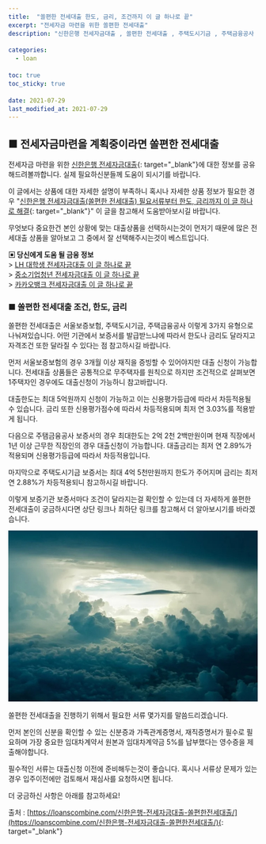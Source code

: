 ```yaml
---
title:  "쏠편한 전세대출 한도, 금리, 조건까지 이 글 하나로 끝"
excerpt: "전세자금 마련을 위한 쏠편한 전세대출"
description: "신한은행 전세자금대출 , 쏠편한 전세대출 , 주택도시기금 , 주택금융공사 , 서울보증보험"

categories:
  - loan

toc: true
toc_sticky: true
 
date: 2021-07-29
last_modified_at: 2021-07-29
---
```

## ■ 전세자금마련을 계획중이라면 쏠편한 전세대출  
전세자금 마련을 위한 [신한은행 전세자금대출](https://loanscombine.com/신한은행-전세자금대출-쏠편한전세대출/){: target="_blank"}에 대한 정보를 공유해드려볼까합니다. 실제 필요하신분들께 도움이 되시기를 바랍니다.

이 글에서는 상품에 대한 자세한 설명이 부족하니 혹시나 자세한 상품 정보가 필요한 경우 "[신한은행 전세자금대출(쏠편한 전세대출) 필요서류부터 한도, 금리까지 이 글 하나로 해결](https://loanscombine.com/신한은행-전세자금대출-쏠편한전세대출/){: target="_blank"}" 이 글을 참고해서 도움받아보시길 바랍니다.

무엇보다 중요한건 본인 상황에 맞는 대출상품을 선택하시는것이 먼저기 때문에 많은 전세대출 상품을 알아보고 그 중에서 잘 선택해주시는것이 베스트입니다.

**▣ 당신에게 도움 될 금융 정보**  
\> [LH 대학생 전세자금대출 이 글 하나로 끝](https://loanscombine.github.io/loan/4/)  
\> [중소기업청년 전세자금대출 이 글 하나로 끝](https://loanscombine.github.io/loan/6/)  
\> [카카오뱅크 전세자금대출 이 글 하나로 끝](https://loanscombine.github.io/loan/8/)

### ■ 쏠편한 전세대출 조건, 한도, 금리  
쏠편한 전세대출은 서울보증보험, 주택도시기금, 주택금융공사 이렇게 3가지 유형으로 나눠져있습니다. 어떤 기관에서 보증서를 발급받느냐에 따라서 한도나 금리도 달라지고 자격조건 또한 달라질 수 있다는 점 참고하시길 바랍니다.

먼저 서울보증보험의 경우 3개월 이상 재직을 증빙할 수 있어야지만 대출 신청이 가능합니다. 전세대출 상품들은 공통적으로 무주택자를 원칙으로 하지만 조건적으로 살펴보면 1주택자인 경우에도 대출신청이 가능하니 참고바랍니다.

대출한도는 최대 5억원까지 신청이 가능하고 이는 신용평가등급에 따라서 차등적용될 수 있습니다. 금리 또한 신용평가점수에 따라서 차등적용되며 최저 연 3.03%를 적용받게 됩니다.

다음으로 주탬금융공사 보증서의 경우 최대한도는 2억 2천 2백만원이며 현재 직장에서 1년 이상 근무한 직장인의 경우 대출신청이 가능합니다. 대출금리는 최저 연 2.89%가 적용되며 신용평가등급에 따라서 차등적용입니다.

마지막으로 주택도시기금 보증서는 최대 4억 5천만원까지 한도가 주어지며 금리는 최저 연 2.88%가 차등적용되니 참고하시길 바랍니다.

이렇게 보증기관 보증서마다 조건이 달라지는걸 확인할 수 있는데 더 자세하게 쏠편한 전세대출이 궁금하시다면 상단 링크나 최하단 링크를 참고해서 더 알아보시기를 바라겠습니다.

<p style="text-align: center;"><img src="/assets/images/pt_img/21-07-29/1.jpg" title="신한은행 쏠편한 전세대출 조건,한도,금리" alt="신한은행 쏠편한 전세대출 조건,한도,금리 이미지"></p>

쏠편한 전세대출을 진행하기 위해서 필요한 서류 몇가지를 말씀드리겠습니다.

먼저 본인의 신분을 확인할 수 있는 신분증과 가족관계증명서, 재직증명서가 필수로 필요하며 가장 중요한 임대차계약서 원본과 임대차계약금 5%를 납부했다는 영수증을 제출해야합니다.

필수적인 서류는 대출신청 이전에 준비해두는것이 좋습니다. 혹시나 서류상 문제가 있는 경우 입주이전에만 검토해서 재심사를 요청하시면 됩니다.

더 궁금하신 사항은 아래를 참고하세요!

출처 : [https://loanscombine.com/신한은행-전세자금대출-쏠편한전세대출/](https://loanscombine.com/신한은행-전세자금대출-쏠편한전세대출/){: target="_blank"}
